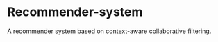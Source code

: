 Recommender-system
================

A recommender system based on context-aware collaborative filtering.
